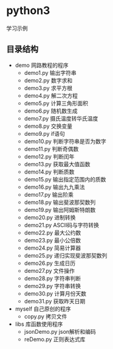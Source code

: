 # python3
学习示例

## 目录结构
- demo		网路教程的程序
    - demo1.py  输出字符串
    - demo2.py  数字求和
    - demo3.py  求平方根
    - demo4.py  解二次方程
    - demo5.py  计算三角形面积
    - demo6.py  随机数生成
    - demo7.py  摄氏温度转华氏温度
    - demo8.py  交换变量
    - demo9.py   if语句
    - demo10.py  判断字符串是否为数字
    - demo11.py  判断奇偶数
    - demo12.py  判断闰年
    - demo13.py  获取最大值函数
    - demo14.py  判断质数
    - demo15.py  输出指定范围内的质数
    - demo16.py  输出九九乘法
    - demo17.py  输出阶乘
    - demo18.py  输出斐波那契数列
    - demo19.py  输出阿姆斯特朗数
    - demo20.py  进制转换
    - demo21.py  ASCII码与字符转换
    - demo22.py  最大公约数
    - demo23.py  最小公倍数
    - demo24.py  简易计算器
    - demo25.py  递归实现斐波那契数列
    - demo26.py  生成日历
    - demo27.py  文件操作
    - demo28.py  字符串判断
    - demo29.py  字符串转换
    - demo30.py  计算月份天数
    - demo31.py  获取昨天日期
- myself	自己原创的程序
    - copy.py   拷贝文件
- libs    库函数使用程序
    - jsonDemo.py   json解析和编码
    - reDemo.py     正则表达式库
